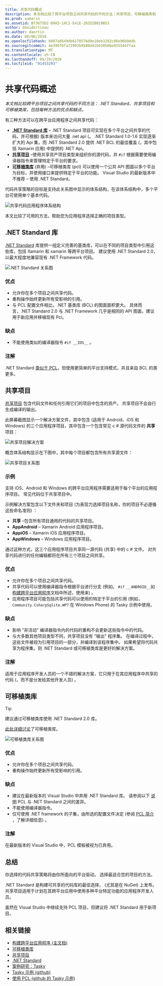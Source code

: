 ```yaml
---
title: 共享代码概述
description: 本文档比较了跨平台项目之间共享代码的不同方法：共享项目、可移植类库和 .NET Standard，包括每种方法的优点和缺点。
ms.prod: xamarin
ms.assetid: B73675D2-09A3-14C1-E41E-20352B819B53
author: davidortinau
ms.author: daortin
ms.date: 08/06/2018
ms.openlocfilehash: b097a0549db6178576d9e10eb3282c88e96b9ddb
ms.sourcegitcommit: 4e399f6fa72993b9580d41b93050be935544ffaa
ms.translationtype: MT
ms.contentlocale: zh-CN
ms.lasthandoff: 09/29/2020
ms.locfileid: "91453293"
---
```

# <a name="sharing-code-overview"></a>共享代码概述

_本文档比较跨平台项目之间共享代码的不同方法： .NET Standard、共享项目和可移植类库，包括每种方法的优点和缺点。_

有三种方法可以在跨平台应用程序之间共享代码：

- [**.NET Standard 库**](#Net_Standard) – .NET Standard 项目可实现在多个平台之间共享的代码，并可根据) 版本来访问大量 .net api (。 .NET Standard 1.0-1.6 实现逐渐扩大的 Api 集，而 .NET Standard 2.0 提供 .NET BCL 的最佳覆盖 (，其中包括 Xamarin 应用) 中提供的 .NET Api。
- [**共享项目**](#Shared_Projects) –使用共享资产项目类型来组织你的源代码，并 `#if` 根据需要使用编译器指令来管理特定于平台的要求。
- [**可移植类库**](#Portable_Class_Libraries) (弃用) –可移植类库 (pcl) 可以使用一个公共 API 图面以多个平台为目标，并使用接口来提供特定于平台的功能。 Visual Studio 的最新版本中不推荐 &ndash; 使用 .NET Standard。

代码共享策略的目标是支持此关系图中显示的体系结构，在该体系结构中，多个平台可使用单个基本代码。

 ![共享代码应用程序体系结构](code-sharing-images/conceptualarchitecture.png "共享代码应用程序体系结构")

本文比较了可用的方法，帮助您为应用程序选择正确的项目类型。

<a name="Net_Standard"></a>

## <a name="net-standard-libraries"></a>.NET Standard 库

[.NET Standard](~/cross-platform/app-fundamentals/net-standard.md) 库提供一组定义完善的基类库，可以在不同的项目类型中引用这些库，包括 Xamarin 和 xamarin 等跨平台项目。 建议使用 .NET Standard 2.0，以最大程度地兼容现有 .NET Framework 代码。

![.NET Standard 关系图](code-sharing-images/netstandard.png ".NET Standard 关系图")

### <a name="benefits"></a>优点

- 允许你在多个项目之间共享代码。
- 重构操作始终更新所有受影响的引用。
- 与 PCL 配置文件相比，.NET 基类库 (BCL) 的图面面积更大。 具体而言，.NET Standard 2.0 与 .NET Framework 几乎是相同的 API 图面，建议用于新应用并移植现有 Pcl。

### <a name="disadvantages"></a>缺点

- 不能使用类似的编译器指令 `#if __IOS__` 。

### <a name="remarks"></a>注解

.NET Standard [类似于 PCL](/dotnet/standard/net-standard#comparison-to-portable-class-libraries)，但使用更简单的平台支持模式，并且来自 BCL 的类更多。

<a name="Shared_Projects"></a>

## <a name="shared-projects"></a>共享项目

[共享项目](~/cross-platform/app-fundamentals/shared-projects.md) 包含代码文件和任何引用它们的项目中包含的资产。 共享项目不会自行生成编译的输出。

此屏幕截图显示一个解决方案文件，其中包含 (适用于 Android、iOS 和 Windows) 的三个应用程序项目，其中包含一个包含常见 c # 源代码文件的 **共享** 项目：

![共享项目解决方案](code-sharing-images/sharedsolution.png "共享项目解决方案")

概念体系结构显示在下图中，其中每个项目都包含所有共享源文件：

![共享项目关系图](code-sharing-images/sharedassetproject.png "共享项目关系图")

### <a name="example"></a>示例

支持 iOS、Android 和 Windows 的跨平台应用程序需要适用于每个平台的应用程序项目。 常见代码位于共享项目中。

示例解决方案包含以下文件夹和项目 (为表现力选择项目名称，你的项目不必遵循这些命名准则) ：

- **共享** –包含所有项目通用的代码的共享项目。
- **AppAndroid** – Xamarin Android 应用程序项目。
- **AppiOS** – Xamarin iOS 应用程序项目。
- **AppWindows** – Windows 应用程序项目。

通过这种方式，这三个应用程序项目共享同一源代码 (共享) 中的 c # 文件。 对共享代码进行的任何编辑都将在所有三个项目之间共享。

### <a name="benefits"></a>优点

- 允许你在多个项目之间共享代码。
- 共享代码可以使用编译器指令根据平台进行分支 (例如。 `#if __ANDROID__`如[构建跨平台应用程序](~/cross-platform/app-fundamentals/building-cross-platform-applications/index.md)文档中所述，使用来) 。
- 应用程序项目可能包括共享代码可以使用的特定于平台的引用 (例如，  `Community.CsharpSqlite.WP7` 在 Windows Phone) 的 Tasky 示例中使用。

### <a name="disadvantages"></a>缺点

- 影响 "非活动" 编译器指令内的代码的重构不会更新这些指令中的代码。
- 与大多数其他项目类型不同，共享项目没有 "输出" 程序集。 在编译过程中，这些文件被视为引用项目的一部分，并编译到该程序集中。 如果希望将代码共享为程序集，则 .NET Standard 或可移植类库是更好的解决方案。

<a name="Shared_Remarks"></a>

### <a name="remarks"></a>注解

适用于应用程序开发人员的一个不错的解决方案，它只用于在其应用程序中共享的代码 (，而不是分发给其他开发人员) 。

<a name="Portable_Class_Libraries"></a>

## <a name="portable-class-libraries"></a>可移植类库

> [!TIP]
> 建议通过可移植类库使用 .NET Standard 2.0 库。

[此处详细讨论](~/cross-platform/app-fundamentals/pcl.md)了可移植类库。

![可移植类库关系图](code-sharing-images/portableclasslibrary.png "可移植类库关系图")

### <a name="benefits"></a>优点

- 允许你在多个项目之间共享代码。
- 重构操作始终更新所有受影响的引用。

### <a name="disadvantages"></a>缺点

- 建议在最新版本的 Visual Studio 中弃用 .NET Standard 库。 请参阅以下 [说明](/dotnet/standard/net-standard#comparison-to-portable-class-libraries) PCL 与 .NET Standard 之间的差异。
- 不能使用编译器指令。
- 仅可使用 .NET framework 的子集，由所选的配置文件决定 (参阅  [PCL 简介](~/cross-platform/app-fundamentals/pcl.md) ，了解详细信息) 。

### <a name="remarks"></a>注解

在最新版本的 Visual Studio 中，PCL 模板被视为已弃用。

## <a name="summary"></a>总结

你选择的代码共享策略将由你所面向的平台驱动。 选择最适合您的项目的方法。

.NET Standard 是构建可共享的代码库的最佳选择， (尤其是在 NuGet) 上发布。 共享项目适用于计划在其跨平台应用中使用多种平台特定功能的应用程序开发人员。

虽然在 Visual Studio 中继续支持 PCL 项目，但建议将 .NET Standard 用于新项目。

## <a name="related-links"></a>相关链接

- [构建跨平台应用程序 (主文档) ](~/cross-platform/app-fundamentals/building-cross-platform-applications/index.md)
- [可移植类库](~/cross-platform/app-fundamentals/pcl.md)
- [共享项目](~/cross-platform/app-fundamentals/shared-projects.md)
- [.NET Standard](~/cross-platform/app-fundamentals/net-standard.md)
- [案例研究：Tasky](~/cross-platform/app-fundamentals/building-cross-platform-applications/case-study-tasky.md)
- [Tasky 示例 (github) ](https://github.com/xamarin/mobile-samples/tree/master/Tasky)
- [使用 PCL (github 的 Tasky 示例) ](https://github.com/xamarin/mobile-samples/tree/master/TaskyPortable)